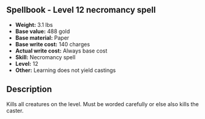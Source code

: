 ## Spellbook - Level 12 necromancy spell

- **Weight:** 3.1 lbs
- **Base value:** 488 gold
- **Base material:** Paper
- **Base write cost:** 140 charges
- **Actual write cost:** Always base cost
- **Skill:** Necromancy spell
- **Level:** 12
- **Other:** Learning does not yield castings

## Description

Kills all creatures on the level.
Must be worded carefully or else also kills the caster.
